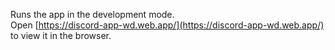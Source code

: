 Runs the app in the development mode.<br />
Open [https://discord-app-wd.web.app/](https://discord-app-wd.web.app/) to view it in the browser.

